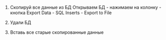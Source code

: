 1. Скопируй все данные из БД
Открываем БД - нажимаем на колонку - кнопка Export Data - SQL Inserts - Export to File

2. Удали БД
3. Вставь все старые скопированные данные